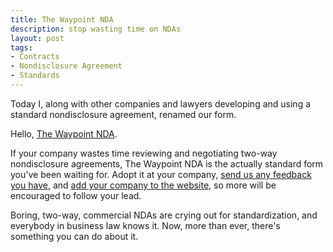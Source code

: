 ```yaml
---
title: The Waypoint NDA
description: stop wasting time on NDAs
layout: post
tags:
- Contracts
- Nondisclosure Agreement
- Standards
---
```


Today I, along with other companies and lawyers developing and using a standard nondisclosure agreement, renamed our form.

Hello, [The Waypoint NDA](https://waypointnda.com).

If your company wastes time reviewing and negotiating two-way nondisclosure agreements, The Waypoint NDA is the actually standard form you've been waiting for.  Adopt it at your company, [send us any feedback you have](mailto:comments@waypointnda.com), and [add your company to the website](https://waypointnda.com/#listing), so more will be encouraged to follow your lead.

Boring, two-way, commercial NDAs are crying out for standardization, and everybody in business law knows it.  Now, more than ever, there's something you can do about it.
